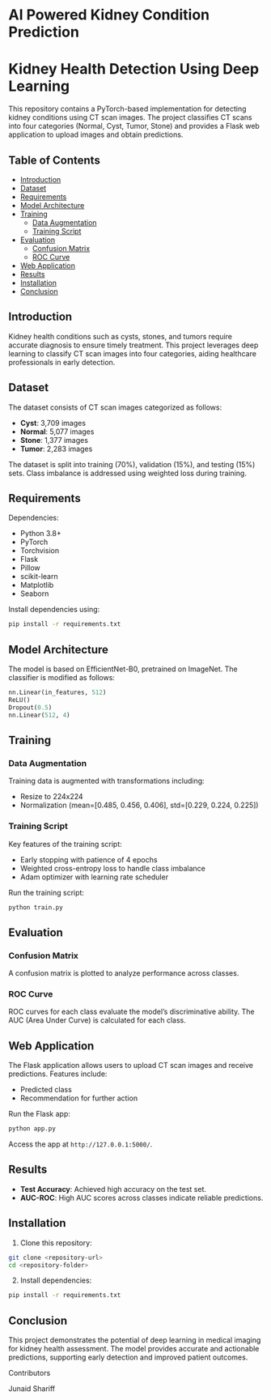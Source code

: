 # AI Powered Kidney Condition Prediction

# Kidney Health Detection Using Deep Learning

This repository contains a PyTorch-based implementation for detecting kidney conditions using CT scan images. The project classifies CT scans into four categories (Normal, Cyst, Tumor, Stone) and provides a Flask web application to upload images and obtain predictions.

## Table of Contents
- [Introduction](#introduction)
- [Dataset](#dataset)
- [Requirements](#requirements)
- [Model Architecture](#model-architecture)
- [Training](#training)
  - [Data Augmentation](#data-augmentation)
  - [Training Script](#training-script)
- [Evaluation](#evaluation)
  - [Confusion Matrix](#confusion-matrix)
  - [ROC Curve](#roc-curve)
- [Web Application](#web-application)
- [Results](#results)
- [Installation](#installation)
- [Conclusion](#conclusion)

## Introduction
Kidney health conditions such as cysts, stones, and tumors require accurate diagnosis to ensure timely treatment. This project leverages deep learning to classify CT scan images into four categories, aiding healthcare professionals in early detection.

## Dataset
The dataset consists of CT scan images categorized as follows:
- **Cyst**: 3,709 images
- **Normal**: 5,077 images
- **Stone**: 1,377 images
- **Tumor**: 2,283 images

The dataset is split into training (70%), validation (15%), and testing (15%) sets. Class imbalance is addressed using weighted loss during training.

## Requirements
Dependencies:
- Python 3.8+
- PyTorch
- Torchvision
- Flask
- Pillow
- scikit-learn
- Matplotlib
- Seaborn

Install dependencies using:
```bash
pip install -r requirements.txt
```

## Model Architecture
The model is based on EfficientNet-B0, pretrained on ImageNet. The classifier is modified as follows:
```python
nn.Linear(in_features, 512)
ReLU()
Dropout(0.5)
nn.Linear(512, 4)
```

## Training

### Data Augmentation
Training data is augmented with transformations including:
- Resize to 224x224
- Normalization (mean=[0.485, 0.456, 0.406], std=[0.229, 0.224, 0.225])

### Training Script
Key features of the training script:
- Early stopping with patience of 4 epochs
- Weighted cross-entropy loss to handle class imbalance
- Adam optimizer with learning rate scheduler

Run the training script:
```bash
python train.py
```

## Evaluation

### Confusion Matrix
A confusion matrix is plotted to analyze performance across classes.

### ROC Curve
ROC curves for each class evaluate the model’s discriminative ability. The AUC (Area Under Curve) is calculated for each class.

## Web Application
The Flask application allows users to upload CT scan images and receive predictions. Features include:
- Predicted class
- Recommendation for further action

Run the Flask app:
```bash
python app.py
```
Access the app at `http://127.0.0.1:5000/`.

## Results
- **Test Accuracy**: Achieved high accuracy on the test set.
- **AUC-ROC**: High AUC scores across classes indicate reliable predictions.

## Installation
1. Clone this repository:
```bash
git clone <repository-url>
cd <repository-folder>
```
2. Install dependencies:
```bash
pip install -r requirements.txt
```

## Conclusion
This project demonstrates the potential of deep learning in medical imaging for kidney health assessment. The model provides accurate and actionable predictions, supporting early detection and improved patient outcomes.


Contributors

Junaid Shariff

